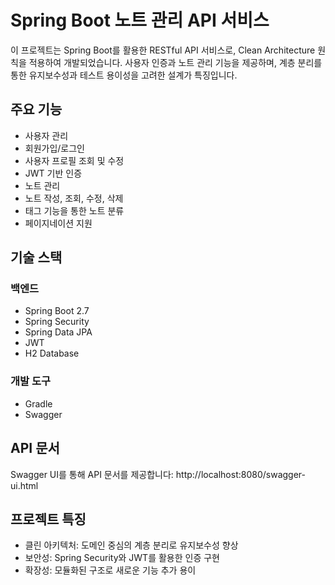 # Spring Boot 노트 관리 API 서비스

이 프로젝트는 Spring Boot를 활용한 RESTful API 서비스로, Clean Architecture 원칙을 적용하여 개발되었습니다. 사용자 인증과 노트 관리 기능을 제공하며, 계층 분리를 통한 유지보수성과 테스트 용이성을 고려한 설계가 특징입니다.

## 주요 기능
- 사용자 관리
- 회원가입/로그인
- 사용자 프로필 조회 및 수정
- JWT 기반 인증
- 노트 관리
- 노트 작성, 조회, 수정, 삭제
- 태그 기능을 통한 노트 분류
- 페이지네이션 지원

## 기술 스택

### 백엔드
- Spring Boot 2.7
- Spring Security
- Spring Data JPA
- JWT
- H2 Database

### 개발 도구
- Gradle
- Swagger

## API 문서
Swagger UI를 통해 API 문서를 제공합니다:
http://localhost:8080/swagger-ui.html

## 프로젝트 특징
- 클린 아키텍처: 도메인 중심의 계층 분리로 유지보수성 향상
- 보안성: Spring Security와 JWT를 활용한 인증 구현
- 확장성: 모듈화된 구조로 새로운 기능 추가 용이
